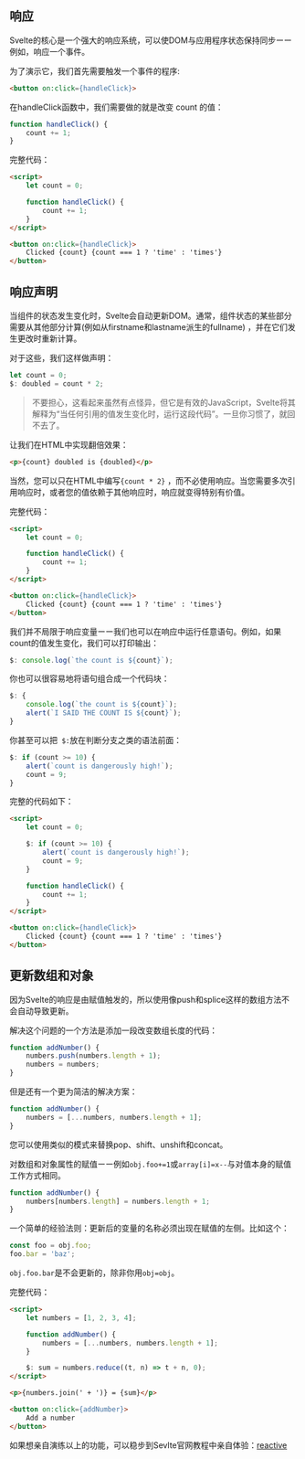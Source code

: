 ## 响应

Svelte的核心是一个强大的响应系统，可以使DOM与应用程序状态保持同步ーー例如，响应一个事件。

为了演示它，我们首先需要触发一个事件的程序:

```html
<button on:click={handleClick}>
```

在handleClick函数中，我们需要做的就是改变 count 的值：

```javascript
function handleClick() {
	count += 1;
}
```

完整代码：

```html
<script>
	let count = 0;

	function handleClick() {
		count += 1;
	}
</script>

<button on:click={handleClick}>
	Clicked {count} {count === 1 ? 'time' : 'times'}
</button>
```



## 响应声明

当组件的状态发生变化时，Svelte会自动更新DOM。通常，组件状态的某些部分需要从其他部分计算(例如从firstname和lastname派生的fullname) ，并在它们发生更改时重新计算。

对于这些，我们这样做声明：

```javascript
let count = 0;
$: doubled = count * 2;
```

>不要担心，这看起来虽然有点怪异，但它是有效的JavaScript，Svelte将其解释为“当任何引用的值发生变化时，运行这段代码”。一旦你习惯了，就回不去了。

让我们在HTML中实现翻倍效果：

```html
<p>{count} doubled is {doubled}</p>
```

当然，您可以只在HTML中编写`{count * 2}` ，而不必使用响应。当您需要多次引用响应时，或者您的值依赖于其他响应时，响应就变得特别有价值。

完整代码：

```html
<script>
	let count = 0;

	function handleClick() {
		count += 1;
	}
</script>

<button on:click={handleClick}>
	Clicked {count} {count === 1 ? 'time' : 'times'}
</button>
```

我们并不局限于响应变量ーー我们也可以在响应中运行任意语句。例如，如果count的值发生变化，我们可以打印输出：

```javascript
$: console.log(`the count is ${count}`);
```

你也可以很容易地将语句组合成一个代码块：

```javascript
$: {
	console.log(`the count is ${count}`);
	alert(`I SAID THE COUNT IS ${count}`);
}
```

你甚至可以把` $:`放在判断分支之类的语法前面：

```javascript
$: if (count >= 10) {
	alert(`count is dangerously high!`);
	count = 9;
}
```

完整的代码如下：

```html
<script>
	let count = 0;

	$: if (count >= 10) {
		alert(`count is dangerously high!`);
		count = 9;
	}

	function handleClick() {
		count += 1;
	}
</script>

<button on:click={handleClick}>
	Clicked {count} {count === 1 ? 'time' : 'times'}
</button>
```



## 更新数组和对象

因为Svelte的响应是由赋值触发的，所以使用像push和splice这样的数组方法不会自动导致更新。

解决这个问题的一个方法是添加一段改变数组长度的代码：

```javascript
function addNumber() {
	numbers.push(numbers.length + 1);
	numbers = numbers;
}
```

但是还有一个更为简洁的解决方案：

```javascript
function addNumber() {
	numbers = [...numbers, numbers.length + 1];
}
```

您可以使用类似的模式来替换pop、shift、unshift和concat。

对数组和对象属性的赋值ーー例如`obj.foo+=1`或`array[i]=x--`与对值本身的赋值工作方式相同。

```javascript
function addNumber() {
	numbers[numbers.length] = numbers.length + 1;
}
```

一个简单的经验法则：更新后的变量的名称必须出现在赋值的左侧。比如这个：

```javascript
const foo = obj.foo;
foo.bar = 'baz';
```

`obj.foo.bar`是不会更新的，除非你用`obj=obj`。

完整代码：

```html
<script>
	let numbers = [1, 2, 3, 4];

	function addNumber() {
		numbers = [...numbers, numbers.length + 1];
	}

	$: sum = numbers.reduce((t, n) => t + n, 0);
</script>

<p>{numbers.join(' + ')} = {sum}</p>

<button on:click={addNumber}>
	Add a number
</button>
```

如果想亲自演练以上的功能，可以稳步到Sevlte官网教程中亲自体验：[reactive](https://svelte.dev/tutorial/reactive-assignments)


